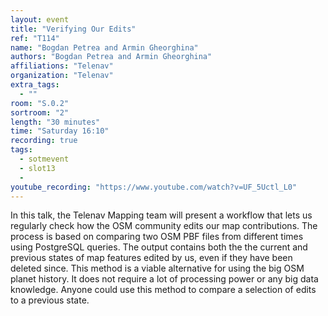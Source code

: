 ```yaml
---
layout: event
title: "Verifying Our Edits"
ref: "T114"
name: "Bogdan Petrea and Armin Gheorghina"
authors: "Bogdan Petrea and Armin Gheorghina"
affiliations: "Telenav"
organization: "Telenav"
extra_tags:
  - ""
room: "S.0.2"
sortroom: "2"
length: "30 minutes"
time: "Saturday 16:10"
recording: true
tags:
  - sotmevent
  - slot13
  - 
youtube_recording: "https://www.youtube.com/watch?v=UF_5Uctl_L0"
---
```

In this talk, the Telenav Mapping team will present a workflow that lets us regularly check how the OSM community edits our map contributions. The process is based on comparing two OSM PBF files from different times using PostgreSQL queries. The output contains both the the current and previous states of map features edited by us, even if they have been deleted since. This method is a viable alternative for using the big OSM planet history. It does not require a lot of processing power or any big data knowledge. Anyone could use this method to compare a selection of edits to a previous state.